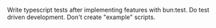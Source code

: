 Write typescript tests after implementing features with bun:test.
Do test driven development.
Don't create "example" scripts.
